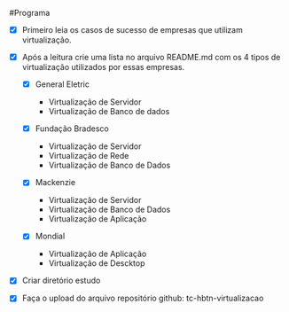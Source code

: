 #Programa

- [x] Primeiro leia os casos de sucesso de empresas que utilizam virtualização.
- [x] Após a leitura crie uma lista no arquivo README.md com os 4 tipos de virtualização utilizados por essas empresas.
  - [x] General Eletric
    - Virtualização de Servidor
    - Virtualização de Banco de dados 
  
  - [x] Fundação Bradesco
      - Virtualização de Servidor
      - Virtualização de Rede
      - Virtualização de Banco de Dados
  - [x] Mackenzie
    - Virtualização de Servidor
    - Virtualização de Banco de Dados
    - Virtualização de Aplicação
  - [x] Mondial
    - Virtualização de Aplicação
    - Virtualização de Descktop
- [x] Criar diretório estudo

- [x] Faça o upload do arquivo repositório github: tc-hbtn-virtualizacao